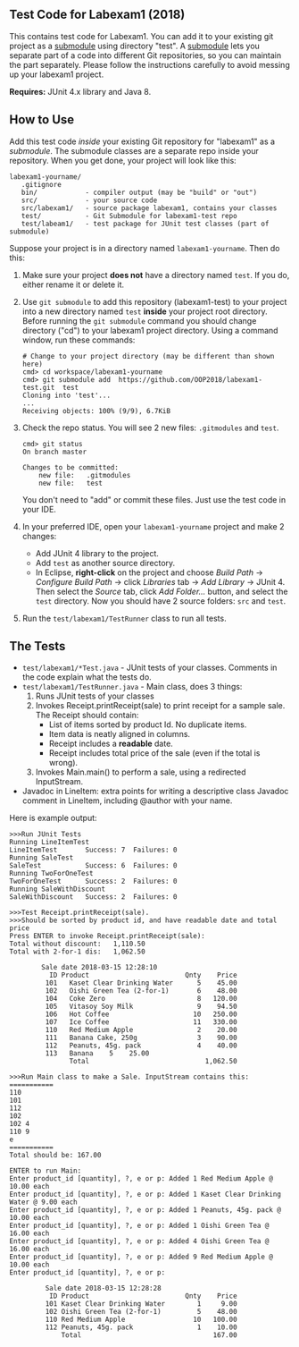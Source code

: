## Test Code for Labexam1 (2018)

This contains test code for Labexam1.  You can add it to your 
existing git project as a [submodule][git-submodule] using directory "test".
A [submodule][git-submodule] lets you separate part of a code into different Git repositories, so you can maintain the part separately.  Please follow the instructions carefully to avoid messing up your labexam1 project.

**Requires:** JUnit 4.x library and Java 8.

## How to Use

Add this test code *inside* your existing Git repository for "labexam1" as a *submodule*.  The submodule classes are a separate repo inside your repository.  When you get done, your project will look like this:
```
labexam1-yourname/
   .gitignore
   bin/            - compiler output (may be "build" or "out")
   src/            - your source code
   src/labexam1/   - source package labexam1, contains your classes
   test/           - Git Submodule for labexam1-test repo
   test/labeam1/   - test package for JUnit test classes (part of submodule)
```

Suppose your project is in a directory named `labexam1-yourname`.  Then do this:

1. Make sure your project **does not** have a directory named `test`.  If you do, either rename it or delete it.

2. Use `git submodule` to add this repository (labexam1-test) to your project into a new directory named `test` **inside** your project root directory. Before running the `git submodule` command you should change directory ("cd") to your labexam1 project directory.  Using a command window, run these commands:
   ```shell
   # Change to your project directory (may be different than shown here)
   cmd> cd workspace/labexam1-yourname
   cmd> git submodule add  https://github.com/OOP2018/labexam1-test.git  test
   Cloning into 'test'...
   ...
   Receiving objects: 100% (9/9), 6.7KiB
   ```
3. Check the repo status.  You will see 2 new files: `.gitmodules` and `test`.
   ```shell
   cmd> git status
   On branch master

   Changes to be committed:
       new file:   .gitmodules
       new file:   test
   ```
   You don't need to "add" or commit these files.  Just use the test code in your IDE.
4. In your preferred IDE, open your `labexam1-yourname` project and make 2 changes:
    * Add JUnit 4 library to the project.
    * Add `test` as another source directory.
    * In Eclipse, **right-click** on the project and choose *Build Path* -> *Configure Build Path* -> click *Libraries* tab -> *Add Library* -> JUnit 4.  Then select the *Source* tab, click *Add Folder...* button, and select the `test` directory. Now you should have 2 source folders: `src` and `test`.
5. Run the `test/labexam1/TestRunner` class to run all tests.

## The Tests

* `test/labexam1/*Test.java` - JUnit tests of your classes.  Comments in the code explain what the tests do.
* `test/labexam1/TestRunner.java` - Main class, does 3 things:
    1. Runs JUnit tests of your classes
    2. Invokes Receipt.printReceipt(sale) to print receipt for a sample sale.  The Receipt should contain:
        * List of items sorted by product Id.  No duplicate items.
        * Item data is neatly aligned in columns.
        * Receipt includes a **readable** date.
        * Receipt includes total price of the sale (even if the total is wrong).
    3. Invokes Main.main() to perform a sale, using a redirected InputStream.
* Javadoc in LineItem: extra points for writing a descriptive class Javadoc comment in LineItem, including \@author with your name.

Here is example output:
```
>>>Run JUnit Tests
Running LineItemTest
LineItemTest       Success: 7  Failures: 0
Running SaleTest
SaleTest           Success: 6  Failures: 0
Running TwoForOneTest
TwoForOneTest      Success: 2  Failures: 0
Running SaleWithDiscount
SaleWithDiscount   Success: 2  Failures: 0

>>>Test Receipt.printReceipt(sale).
>>>Should be sorted by product id, and have readable date and total price
Press ENTER to invoke Receipt.printReceipt(sale): 
Total without discount:   1,110.50
Total with 2-for-1 dis:   1,062.50

        Sale date 2018-03-15 12:28:10
          ID Product                        Qnty    Price
         101   Kaset Clear Drinking Water      5    45.00
         102   Oishi Green Tea (2-for-1)       6    48.00
         104   Coke Zero                       8   120.00
         105   Vitasoy Soy Milk                9    94.50
         106   Hot Coffee                     10   250.00
         107   Ice Coffee                     11   330.00
         110   Red Medium Apple                2    20.00
         111   Banana Cake, 250g               3    90.00
         112   Peanuts, 45g. pack              4    40.00
         113   Banana    5    25.00
               Total                             1,062.50

>>>Run Main class to make a Sale. InputStream contains this:
===========
110 
101 
112 
102 
102 4 
110 9 
e 
===========
Total should be: 167.00

ENTER to run Main: 
Enter product_id [quantity], ?, e or p: Added 1 Red Medium Apple @ 10.00 each
Enter product_id [quantity], ?, e or p: Added 1 Kaset Clear Drinking Water @ 9.00 each
Enter product_id [quantity], ?, e or p: Added 1 Peanuts, 45g. pack @ 10.00 each
Enter product_id [quantity], ?, e or p: Added 1 Oishi Green Tea @ 16.00 each
Enter product_id [quantity], ?, e or p: Added 4 Oishi Green Tea @ 16.00 each
Enter product_id [quantity], ?, e or p: Added 9 Red Medium Apple @ 10.00 each
Enter product_id [quantity], ?, e or p: 

         Sale date 2018-03-15 12:28:28
          ID Product                        Qnty    Price
         101 Kaset Clear Drinking Water        1     9.00
         102 Oishi Green Tea (2-for-1)         5    48.00
         110 Red Medium Apple                 10   100.00
         112 Peanuts, 45g. pack                1    10.00
             Total                                 167.00
```


[git-submodule]: https://git-scm.com/book/en/v2/Git-Tools-Submodules
